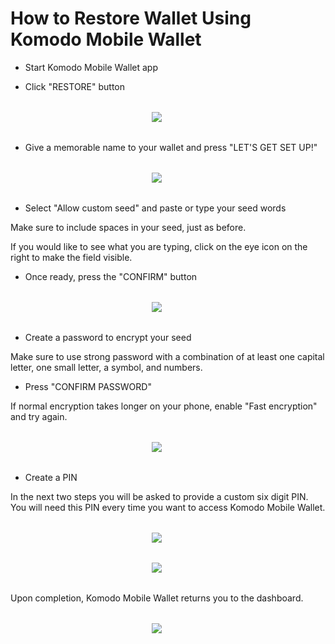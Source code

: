 # How to Restore Wallet Using Komodo Mobile Wallet

- Start Komodo Mobile Wallet app

- Click "RESTORE" button

<div style="margin: 2rem; text-align: center; width: 80%">

<img src="/how-to-restore/how-to-restore-01.jpg">

</div>

- Give a memorable name to your wallet and press "LET'S GET SET UP!"

<div style="margin: 2rem; text-align: center; width: 80%">

<img src="/how-to-restore/how-to-restore-02.jpg">

</div>

- Select "Allow custom seed" and paste or type your seed words

Make sure to include spaces in your seed, just as before.

If you would like to see what you are typing, click on the eye icon on the right to make the field visible.

- Once ready, press the "CONFIRM" button

<div style="margin: 2rem; text-align: center; width: 80%">

<img src="/how-to-restore/how-to-restore-03.jpg">

</div>

- Create a password to encrypt your seed

Make sure to use strong password with a combination of at least one capital letter, one small letter, a symbol, and numbers.

- Press "CONFIRM PASSWORD"

If normal encryption takes longer on your phone, enable "Fast encryption" and try again.

<div style="margin: 2rem; text-align: center; width: 80%">

<img src="/how-to-restore/how-to-restore-04.jpg">

</div>

- Create a PIN

In the next two steps you will be asked to provide a custom six digit PIN. You will need this PIN every time you want to access Komodo Mobile Wallet.

<div style="margin: 2rem; text-align: center; width: 80%">

<img src="/how-to-restore/how-to-restore-05.jpg">

</div>

<div style="margin: 2rem; text-align: center; width: 80%">

<img src="/how-to-restore/how-to-restore-06.jpg">

</div>

Upon completion, Komodo Mobile Wallet returns you to the dashboard.

<div style="margin: 2rem; text-align: center; width: 80%">

<img src="/how-to-restore/how-to-restore-07.jpg">

</div>
